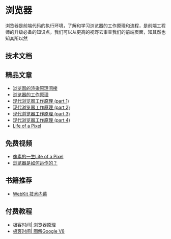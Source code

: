 # 浏览器
<!-- ['❌','✅','🔥','⭐'] -->

浏览器是前端代码的执行环境，了解和学习浏览器的工作原理和流程，是前端工程师的升级必备的知识点，我们可以从更高的视野去审查我们的前端页面，知其然也知其所以然


<roadmap :data="[
  {title:'浏览器工作原理',download:true,x:400,y:20},
  { title:'如何工作', 
    left:[
      ['从输入URL到页面显示',[0,-80,200]],
      ['v8'],
      ['网络'],
    ],
    right:[
      ['页面渲染'],
      ['JS执行逻辑'],
    ]
  } ,
  {title:'和面试官谈笑风生'}
]" />


## 技术文档
## 精品文章

* [浏览器的渲染原理间接](https://coolshell.cn/articles/9666.html)
* [浏览器的工作原理](https://www.html5rocks.com/zh/tutorials/internals/howbrowserswork/)
* [现代浏览器工作原理 (part 1)](https://developers.google.com/web/updates/2018/09/inside-browser-part1)
* [现代浏览器工作原理 (part 2)](https://developers.google.com/web/updates/2018/09/inside-browser-part2)
* [现代浏览器工作原理 (part 3)](https://developers.google.com/web/updates/2018/09/inside-browser-part3)
* [现代浏览器工作原理 (part 4)](https://developers.google.com/web/updates/2018/09/inside-browser-part4)
* [Life of a Pixel](https://docs.google.com/presentation/d/1boPxbgNrTU0ddsc144rcXayGA_WF53k96imRH8Mp34Y/edit#slide=id.g60f92a5151_40_1445)

## 免费视频
* [像素的一生Life of a Pixel](https://www.bilibili.com/video/av35265997/)
* [浏览器是如何运作的？](https://www.bilibili.com/video/BV1x54y1B7RE/)

## 书籍推荐

* [WebKit 技术内幕](https://book.douban.com/subject/25910556/)

## 付费教程
* [极客时间| 浏览器原理](http://gk.link/a/10QaZ)
* [极客时间| 图解Google V8](http://gk.link/a/10Qb0)